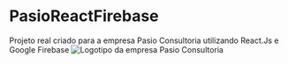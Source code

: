 # PasioReactFirebase
Projeto real criado para a empresa Pasio Consultoria utilizando React.Js e Google Firebase
<img src='https://media.discordapp.net/attachments/741084889947832403/861392969794060308/pasio.png?width=536&height=201' alt='Logotipo da empresa Pasio Consultoria'/>
